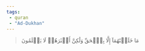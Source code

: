 ```yaml
---
tags: 
 - quran 
 - "Ad-Dukhan"
---
```


> مَا خَلَقۡنَٰهُمَآ إِلَّا بِٱلۡحَقِّ وَلَٰكِنَّ أَكۡثَرَهُمۡ لَا يَعۡلَمُونَ
